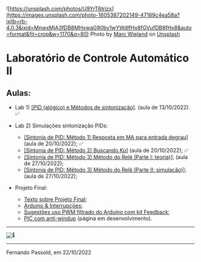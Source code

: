 ![https://unsplash.com/photos/U9YrT6trizs](https://images.unsplash.com/photo-1605387202149-47169c4ea58a?ixlib=rb-4.0.3&ixid=MnwxMjA3fDB8MHxwaG90by1wYWdlfHx8fGVufDB8fHx8&auto=format&fit=crop&w=1170&q=80)
Photo by <a href="https://unsplash.com/@marcwieland95?utm_source=unsplash&utm_medium=referral&utm_content=creditCopyText">Marc Wieland</a> on <a href="https://unsplash.com/s/photos/sailing?utm_source=unsplash&utm_medium=referral&utm_content=creditCopyText">Unsplash</a>

# Laboratório de Controle Automático II

## Aulas:

* Lab 1) [[PID (alógico) e Métodos de sintonização]](Lab1/lab1.html). (aula de 13/10/2022). :white_check_mark:
* Lab 2) Simulações sintonização PIDs: 
  * [[Sintonia de PID: Método 1) Resposta em MA para entrada degrau]](aula2/aula2.html) (aula de 20/10/2022); :white_check_mark:
  * [[Sintonia de PID: Método 2) Buscando *Ku*]](aula2/aula2b.html) (aula de 20/10/2022); :white_check_mark:
  * [[Sintonia de PID: Método 3) Método do Relé (Parte I: teoria)]](https://fpassold.github.io/Controle_2/8_Ajuste_PID/Sintonia_PIDs_usando_ZN.html); (aula de 27/10/2022);
  * [[Sintonia de PID: Método 3) Método do Relé (Parte II: simulação)]](aula2/metodo_rele_2_simulink.html); (aula de 27/10/2022);

* Projeto Final:
  * [Texto sobre Projeto Final](Projeto_Final/projeto_final.html);
  * [Arduino & Interrupções](Arduino_Int/Arduino_Int.html);
  * [Sugestões uso PWM filtrado do Arduino com kit Feedback](Projeto_Final/parte_10_11_2022.html);
  * [PIC com anti-windup](PID_anti_windup/PID_anti_windup_1.html) (página em desenvolvimento). 

-----

<font size="1">[![:musical_note:](:musical_note:)](https://soundcloud.com/prmdmusic/sets/hotel-garuda-ft-violet-days)</font> 

-----

Fernando Passold, em 22/10/2022